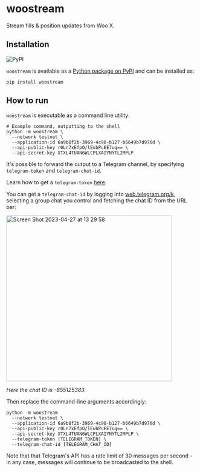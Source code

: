 # woostream

Stream fills & position updates from Woo X.

## Installation

![PyPI](https://img.shields.io/pypi/v/woostream)

`woostream` is available as a [Python package on PyPI](https://pypi.org/project/woostream) and can be installed as:

```
pip install woostream
```

## How to run

`woostream` is executable as a command line utility:

```shell
# Example command, outputting to the shell
python -m woostream \
  --network testnet \
  --application-id 6a9b8f2b-3969-4c96-b127-b6649b7d976d \
  --api-public-key r0Ln7xEfpO/lEubPuEE7ug== \
  --api-secret-key XTXL4TUAN6WLCPLXAIYNYTL2MPLP 
```

It's possible to forward the output to a Telegram channel, by specifying `telegram-token` and `telegram-chat-id`.

Learn how to get a `telegram-token` [here](https://core.telegram.org/bots/tutorial#obtain-your-bot-token).

You can get a `telegram-chat-id` by logging into [web.telegram.org/k](https://web.telegram.org/k), selecting a group chat you control and fetching the chat ID from the URL bar:

<img width="438" alt="Screen Shot 2023-04-27 at 13 29 58" src="https://user-images.githubusercontent.com/28162761/234878545-41b2fd1d-eba4-4dcc-9c99-33e4508ba250.png">

*Here the chat ID is -855125383.*

Then replace the command-line arguments accordingly:

```shell
python -m woostream
  --network testnet \
  --application-id 6a9b8f2b-3969-4c96-b127-b6649b7d976d \
  --api-public-key r0Ln7xEfpO/lEubPuEE7ug== \
  --api-secret-key XTXL4TUAN6WLCPLXAIYNYTL2MPLP \
  --telegram-token [TELEGRAM_TOKEN] \
  --telegram-chat-id [TELEGRAM_CHAT_ID]
```

Note that that Telegram's API has a rate limit of 30 messages per second - in any case, messages will continue to be broadcasted to the shell.
